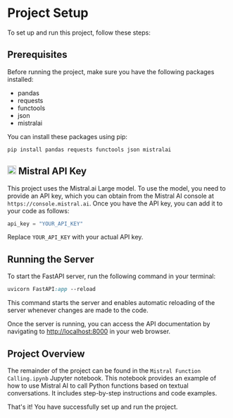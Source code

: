 # Project Setup

To set up and run this project, follow these steps:

## Prerequisites

Before running the project, make sure you have the following packages installed:

* pandas
* requests
* functools
* json
* mistralai

You can install these packages using pip:
```
pip install pandas requests functools json mistralai
```
## <img src="https://media.theresanaiforthat.com/icons/mistral-ai.svg?height=207" width="20" height="20"> Mistral API Key

This project uses the Mistral.ai Large model. To use the model, you need to provide an API key, which you can obtain from the Mistral AI console at `https://console.mistral.ai`. Once you have the API key, you can add it to your code as follows:
```python
api_key = "YOUR_API_KEY"
```
Replace `YOUR_API_KEY` with your actual API key.

## Running the Server

To start the FastAPI server, run the following command in your terminal:
```css
uvicorn FastAPI:app --reload
```
This command starts the server and enables automatic reloading of the server whenever changes are made to the code.

Once the server is running, you can access the API documentation by navigating to <http://localhost:8000> in your web browser.

## Project Overview

The remainder of the project can be found in the `Mistral Function Calling.ipynb` Jupyter notebook. This notebook provides an example of how to use Mistral AI to call Python functions based on textual conversations. It includes step-by-step instructions and code examples.

That's it! You have successfully set up and run the project.
